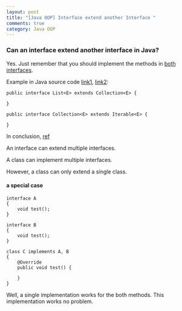 ```yaml
---
layout: post
title: "[Java OOP] Interface extend another Interface "
comments: true
category: Java OOP
---
```


### Can an interface extend another interface in Java?

Yes. Just remember that you should implement the methods in [both interfaces](http://www.programmerinterview.com/index.php/java-questions/java-can-an-interface-extend-another-interface/).

Example in Java source code [link1](http://docs.oracle.com/javase/7/docs/api/java/util/List.html), [link2](http://docs.oracle.com/javase/7/docs/api/java/util/Collection.html):

    public interface List<E> extends Collection<E> {

    }

    public interface Collection<E> extends Iterable<E> {

    }

In conclusion, [ref](http://stackoverflow.com/questions/19546357/can-an-interface-extend-multiple-interfaces-in-java)

An interface can extend multiple interfaces.

A class can implement multiple interfaces.

However, a class can only extend a single class.

#### a special case

    interface A
    {
        void test();
    }

    interface B
    {
        void test();
    }

    class C implements A, B
    {
        @Override
        public void test() {

        }
    }

Well, a single implementation works for the both methods. This implementation works no problem.
